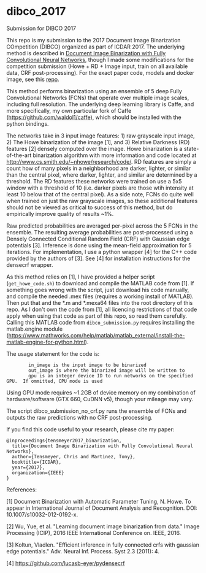 # dibco_2017
Submission for DIBCO 2017

This repo is my submission to the 2017 Document Image Binarization COmpetition (DIBCO) organized as part of ICDAR 2017.
The underlying method is described in [Document Image Binarization with Fully Convolutional Neural Networks](https://arxiv.org/abs/1708.03276), though I made some modifications for the competition submission (Howe + RD + Image input, train on all available data, CRF post-processing).
For the exact paper code, models and docker image, see this [repo](https://github.com/ctensmeyer/binarization_2017).

This method performs binarization using an ensemble of 5 deep Fully Convolutional Networks (FCNs) that operate over multiple image scales, including full resolution.
The underlying deep learning library is Caffe, and more specifically, my own particular fork of Caffe (https://github.com/waldol1/caffe), which should be installed with the python bindings.

The networks take in 3 input image features: 1) raw grayscale input image, 2) The Howe binarization of the image [1], and 3) Relative Darkness (RD) features [2] densely computed over the image.
Howe binarization is a state-of-the-art binarization algorithm with more information and code located at http://www.cs.smith.edu/~nhowe/research/code/.
RD features are simply a count how of many pixels in a neighborhood are darker, lighter, or similar than the central pixel, where darker, lighter, and similar are determined by a threshold.
The RD features these networks were trained on use a 5x5 window with a threshold of 10 (i.e. darker pixels are those wtih intensity at least 10 below that of the central pixel).
As a side note, FCNs do quite well when trained on just the raw grayscale images, so these additional features should not be viewed as critical to success of this method, but do empirically improve quality of results ~1%.

Raw predicted probabilities are averaged per-pixel across the 5 FCNs in the ensemble.
The resulting average probabilities are post-processed using a Densely Connected Conditional Random Field (CRF) with Gaussian edge potentials [3].
Inference is done using the mean-field approximation for 5 iterations.
For implementation, I use a python wrapper [4] for the C++ code provided by the authors of [3].
See [4] for installation instructions for the densecrf wrapper.

As this method relies on [1], I have provided a helper script (`get_howe_code.sh`) to download and compile the MATLAB code from [1].
If something goes wrong with the script, just download his code manually, and compile the needed .mex files (requires a working install of MATLAB).
Then put that and the \*.m and \*.mexa64 files into the root directory of this repo.
As I don't own the code from [1], all licencing restrictions of that code apply when using that code as part of this repo, so read them carefully.
Calling this MATLAB code from `dibco_submission.py` requires installing the matlab.engine module (https://www.mathworks.com/help/matlab/matlab_external/install-the-matlab-engine-for-python.html).

The usage statement for the code is:
```USAGE: python dibco_submission.py in_image out_image [gpu#]
        in_image is the input image to be binarized
		out_image is where the binarized image will be written to
		gpu is an integer device ID to run networks on the specified GPU.  If ommitted, CPU mode is used
```
Using GPU mode requires ~1.2GB of device memory on my combination of hardware/software (GTX 660, CuDNN v5), though your mileage may vary.

The script dibco_submission_no_crf.py runs the ensemble of FCNs and outputs the raw predictions with no CRF post-processing.


If you find this code useful to your research, please cite my paper:
```
@inproceedings{tensmeyer2017_binarization,
  title={Document Image Binarization with Fully Convolutional Neural Networks},
  author={Tensmeyer, Chris and Martinez, Tony},
  booktitle={ICDAR},
  year={2017},
  organization={IEEE}
}
```


References:

[1] Document Binarization with Automatic Parameter Tuning, N. Howe.  To appear in International Journal of Document Analysis and Recognition. DOI: 10.1007/s10032-012-0192-x.

[2] Wu, Yue, et al. "Learning document image binarization from data." Image Processing (ICIP), 2016 IEEE International Conference on. IEEE, 2016.

[3] Koltun, Vladlen. "Efficient inference in fully connected crfs with gaussian edge potentials." Adv. Neural Inf. Process. Syst 2.3 (2011): 4.

[4] https://github.com/lucasb-eyer/pydensecrf

